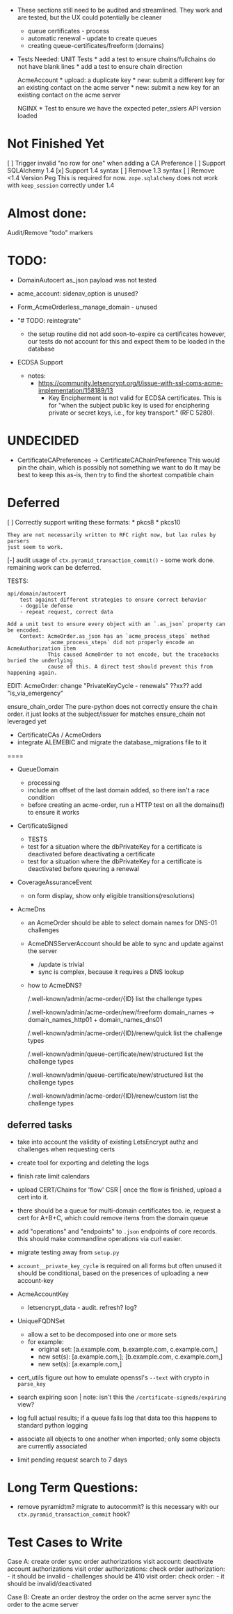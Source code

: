 * These sections still need to be audited and streamlined.
	They work and are tested, but the UX could potentially be cleaner
	- queue certificates - process
	- automatic renewal - update to create queues
	- creating queue-certificates/freeform (domains)

* Tests Needed:
	UNIT Tests
		* add a test to ensure chains/fullchains do not have blank lines
		* add a test to ensure chain direction

	AcmeAccount
		* upload: a duplicate key
		* new: submit a different key for an existing contact on the acme server
		* new: submit a new key for an existing contact on the acme server

	NGINX
		* Test to ensure we have the expected peter_sslers API version loaded
		

Not Finished Yet
===============

[ ] Trigger invalid "no row for one" when adding a CA Preference
[ ] Support SQLAlchemy 1.4
	[x] Support 1.4 syntax
	[ ] Remove 1.3 syntax
	[ ] Remove <1.4 Version Peg
		This is required for now. `zope.sqlalchemy` does not work with
		`keep_session` correctly under 1.4


Almost done:
===============

Audit/Remove "todo" markers


TODO:
======

* DomainAutocert
	as_json payload was not tested
* acme_account: sidenav_option is unused?
* Form_AcmeOrderless_manage_domain - unused


* "# TODO: reintegrate"
  * the setup routine did not add soon-to-expire ca certificates
    however, our tests do not account for this and expect them to be loaded in the database

* ECDSA Support
  * notes:
    * https://community.letsencrypt.org/t/issue-with-ssl-coms-acme-implementation/158189/13
      * Key Encipherment is not valid for ECDSA certificates. This is for "when the subject public key is used for enciphering private or secret keys, i.e., for key transport." (RFC 5280).



UNDECIDED
===============
* CertificateCAPreferences -> CertificateCAChainPreference
  This would pin the chain, which is possibly not something we want to do
  It may be best to keep this as-is, then try to find the shortest compatible chain
			

Deferred
===============

[ ] Correctly support writing these formats:
	* pkcs8
	* pkcs10
	
	They are not necessarily written to RFC right now, but lax rules by parsers
	just seem to work.

[-] audit usage of `ctx.pyramid_transaction_commit()`
	- some work done. remaining work can be deferred.




TESTS:

	api/domain/autocert
		test against different strategies to ensure correct behavior
		- dogpile defense
		- repeat request, correct data
		
	Add a unit test to ensure every object with an `.as_json` property can be encoded.
		Context: AcmeOrder.as_json has an `acme_process_steps` method
			     `acme_process_steps` did not properly encode an AcmeAuthorization item
			     This caused AcmeOrder to not encode, but the tracebacks buried the underlying
			     cause of this. A direct test should prevent this from happening again.
	
EDIT:
	AcmeOrder:
		change "PrivateKeyCycle - renewals"
		??xx?? add "is_via_emergency"


ensure_chain_order 
	The pure-python does not correctly ensure the chain order. it just looks at the subject/issuer for matches
ensure_chain
	not leveraged yet

* CertificateCAs / AcmeOrders
* integrate ALEMEBIC and migrate the database_migrations file to it

====

* QueueDomain
	* processing
	- include an offset of the last domain added, so there isn't a race condition
	- before creating an acme-order, run a HTTP test on all the domains(!) to ensure it works

* CertificateSigned
	* TESTS
	- test for a situation where the dbPrivateKey for a certificate is deactivated before deactivating a certificate
	- test for a situation where the dbPrivateKey for a certificate is deactivated before queuring a renewal

* CoverageAssuranceEvent
	- on form display, show only eligible transitions(resolutions)

* AcmeDns
	- an AcmeOrder should be able to select domain names for DNS-01 challenges
	- AcmeDNSServerAccount should be able to sync and update against the server
		- /update is trivial
		- sync is complex, because it requires a DNS lookup
	- how to AcmeDNS?

		/.well-known/admin/acme-order/{ID}
			list the challenge types

		/.well-known/admin/acme-order/new/freeform
			domain_names -> domain_names_http01 + domain_names_dns01

		/.well-known/admin/acme-order/{ID}/renew/quick
			list the challenge types

		/.well-known/admin/queue-certificate/new/structured
			list the challenge types

		/.well-known/admin/queue-certificate/new/structured
			list the challenge types

		/.well-known/admin/acme-order/{ID}/renew/custom
			list the challenge types


deferred tasks
---------------
* take into account the validity of existing LetsEncrypt authz and challenges when requesting certs
* create tool for exporting and deleting the logs
* finish rate limit calendars
* upload CERT/Chains for 'flow' CSR | once the flow is finished, upload a cert into it.
* there should be a queue for multi-domain certificates too.  ie, request a cert for A+B+C, which could remove items from the domain queue
* add "operations" and "endpoints" to `.json` endpoints of core records. this should make commandline operations via curl easier.
* migrate testing away from `setup.py`
* `account__private_key_cycle` is required on all forms but often unused
	it should be conditional, based on the presences of uploading a new account-key

* AcmeAccountKey
	- letsencrypt_data - audit. refresh? log?

* UniqueFQDNSet
	- allow a set to be decomposed into one or more sets
	- for example:
		- original set: [a.example.com, b.example.com, c.example.com,]
		- new set(s): [a.example.com,]; [b.example.com, c.example.com,]
		- new set(s): [a.example.com,]

* cert_utils
	figure out how to emulate openssl's `--text` with crypto in `parse_key`

* search expiring soon | note: isn't this the `/certificate-signeds/expiring` view?

* log full actual results; if a queue fails log that data too
	this happens to standard python logging

* associate all objects to one another when imported; only some objects are currently associated

* limit pending request search to 7 days


Long Term Questions:
==================================
* remove pyramidtm? migrate to autocommit?
	is this necessary with our `ctx.pyramid_transaction_commit` hook?


Test Cases to Write
===================

Case A:
	create order
		sync order authorizations
	visit account:
		deactivate account authorizations
	visit order authorizations:
		check order authorization:
			- it should be invalid
			- challenges should be 410
	visit order:
		check order:
			- it should be invalid/deactivated

Case B:
	Create an order
	destroy the order on the acme server
	sync the order to the acme server



